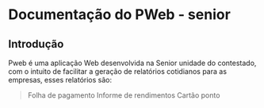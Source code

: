 # **Documentação do PWeb - senior**

## **Introdução**

  Pweb é uma aplicação Web desenvolvida na Senior unidade do contestado, com o intuito de facilitar a geração de relatórios cotidianos para as empresas, esses relatórios são: 
  > Folha de pagamento
  > Informe de rendimentos
  > Cartão ponto
